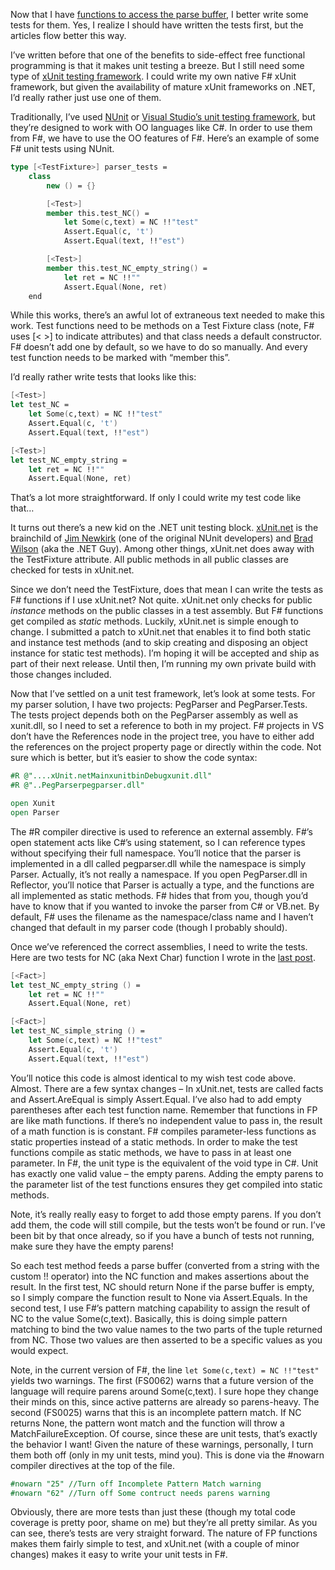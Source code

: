 Now that I have [functions to access the parse
buffer](http://devhawk.net/2007/12/11/practical-f-parsing-the-parse-buffer/),
I better write some tests for them. Yes, I realize I should have written
the tests first, but the articles flow better this way.

I’ve written before that one of the benefits to side-effect free
functional programming is that it makes unit testing a breeze. But I
still need some type of [xUnit testing
framework](http://en.wikipedia.org/wiki/XUnit). I could write my own
native F\# xUnit framework, but given the availability of mature xUnit
frameworks on .NET, I’d really rather just use one of them.

Traditionally, I’ve used [NUnit](http://nunit.com) or [Visual Studio’s
unit testing
framework](http://msdn2.microsoft.com/library/ms243147.aspx), but
they’re designed to work with OO languages like C\#. In order to use
them from F\#, we have to use the OO features of F\#. Here’s an example
of some F\# unit tests using NUnit.

``` fsharp
type [<TestFixture>] parser_tests =
    class
        new () = {}

        [<Test>]
        member this.test_NC() =
            let Some(c,text) = NC !!"test"  
            Assert.Equal(c, 't')
            Assert.Equal(text, !!"est")

        [<Test>]
        member this.test_NC_empty_string() =
            let ret = NC !!""  
            Assert.Equal(None, ret)
    end
```

While this works, there’s an awful lot of extraneous text needed to make
this work. Test functions need to be methods on a Test Fixture class
(note, F\# uses [\< \>] to indicate attributes) and that class needs a
default constructor. F\# doesn’t add one by default, so we have to do so
manually. And every test function needs to be marked with “member this”.

I’d really rather write tests that looks like this:

``` fsharp
[<Test>]
let test_NC =
    let Some(c,text) = NC !!"test"  
    Assert.Equal(c, 't')
    Assert.Equal(text, !!"est")

[<Test>]
let test_NC_empty_string =
    let ret = NC !!""  
    Assert.Equal(None, ret)
```

That’s a lot more straightforward. If only I could write my test code
like that…

It turns out there’s a new kid on the .NET unit testing block.
[xUnit.net](http://www.codeplex.com/xunit) is the brainchild of [Jim
Newkirk](http://jamesnewkirk.typepad.com/posts/) (one of the original
NUnit developers) and [Brad
Wilson](http://www.agileprogrammer.com/dotnetguy/) (aka the .NET Guy).
Among other things, xUnit.net does away with the TestFixture attribute.
All public methods in all public classes are checked for tests in
xUnit.net.

Since we don’t need the TestFixture, does that mean I can write the
tests as F\# functions if I use xUnit.net? Not quite. xUnit.net only
checks for public *instance* methods on the public classes in a test
assembly. But F\# functions get compiled as *static* methods. Luckily,
xUnit.net is simple enough to change. I submitted a patch to xUnit.net
that enables it to find both static and instance test methods (and to
skip creating and disposing an object instance for static test methods).
I’m hoping it will be accepted and ship as part of their next release.
Until then, I’m running my own private build with those changes
included.

Now that I’ve settled on a unit test framework, let’s look at some
tests. For my parser solution, I have two projects: PegParser and
PegParser.Tests. The tests project depends both on the PegParser
assembly as well as xunit.dll, so I need to set a reference to both in
my project. F\# projects in VS don’t have the References node in the
project tree, you have to either add the references on the project
property page or directly within the code. Not sure which is better, but
it’s easier to show the code syntax:

``` fsharp
#R @"....xUnit.netMainxunitbinDebugxunit.dll"
#R @"..PegParserpegparser.dll"

open Xunit
open Parser
```

The \#R compiler directive is used to reference an external assembly.
F\#’s open statement acts like C\#’s using statement, so I can reference
types without specifying their full namespace. You’ll notice that the
parser is implemented in a dll called pegparser.dll while the namespace
is simply Parser. Actually, it’s not really a namespace. If you open
PegParser.dll in Reflector, you’ll notice that Parser is actually a
type, and the functions are all implemented as static methods. F\# hides
that from you, though you’d have to know that if you wanted to invoke
the parser from C\# or VB.net. By default, F\# uses the filename as the
namespace/class name and I haven’t changed that default in my parser
code (though I probably should).

Once we’ve referenced the correct assemblies, I need to write the tests.
Here are two tests for NC (aka Next Char) function I wrote in the [last
post](http://devhawk.net/2007/12/11/practical-f-parsing-the-parse-buffer/).

``` fsharp
[<Fact>]
let test_NC_empty_string () =
    let ret = NC !!""
    Assert.Equal(None, ret)  

[<Fact>]
let test_NC_simple_string () =
    let Some(c,text) = NC !!"test"
    Assert.Equal(c, 't')
    Assert.Equal(text, !!"est")
```

You’ll notice this code is almost identical to my wish test code above.
Almost. There are a few syntax changes – In xUnit.net, tests are called
facts and Assert.AreEqual is simply Assert.Equal. I’ve also had to add
empty parentheses after each test function name. Remember that functions
in FP are like math functions. If there’s no independent value to pass
in, the result of a math function is is constant. F\# compiles
parameter-less functions as static properties instead of a static
methods. In order to make the test functions compile as static methods,
we have to pass in at least one parameter. In F\#, the unit type is the
equivalent of the void type in C\#. Unit has exactly one valid value –
the empty parens. Adding the empty parens to the parameter list of the
test functions ensures they get compiled into static methods.

Note, it’s really really easy to forget to add those empty parens. If
you don’t add them, the code will still compile, but the tests won’t be
found or run. I’ve been bit by that once already, so if you have a bunch
of tests not running, make sure they have the empty parens!

So each test method feeds a parse buffer (converted from a string with
the custom !! operator) into the NC function and makes assertions about
the result. In the first test, NC should return None if the parse buffer
is empty, so I simply compare the function result to None via
Assert.Equals. In the second test, I use F\#’s pattern matching
capability to assign the result of NC to the value Some(c,text).
Basically, this is doing simple pattern matching to bind the two value
names to the two parts of the tuple returned from NC. Those two values
are then asserted to be a specific values as you would expect.

Note, in the current version of F\#, the line ``let Some(c,text) = NC
!!"test"`` yields two warnings. The first (FS0062) warns that a future
version of the language will require parens around Some(c,text). I sure
hope they change their minds on this, since active patterns are already
so parens-heavy. The second (FS0025) warns that this is an incomplete
pattern match. If NC returns None, the pattern wont match and the
function will throw a MatchFailureException. Of course, since these are
unit tests, that’s exactly the behavior I want! Given the nature of
these warnings, personally, I turn them both off (only in my unit tests,
mind you). This is done via the \#nowarn compiler directives at the top
of the file.

``` fsharp
#nowarn "25" //Turn off Incomplete Pattern Match warning
#nowarn "62" //Turn off Some contruct needs parens warning
```

Obviously, there are more tests than just these (though my total code
coverage is pretty poor, shame on me) but they’re all pretty similar. As
you can see, there’s tests are very straight forward. The nature of FP
functions makes them fairly simple to test, and xUnit.net (with a couple
of minor changes) makes it easy to write your unit tests in F\#.
